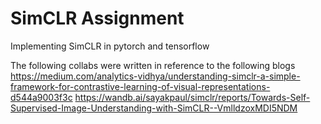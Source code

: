 # SimCLR Assignment
Implementing SimCLR in pytorch and tensorflow

The following collabs were written in reference to the following blogs
 https://medium.com/analytics-vidhya/understanding-simclr-a-simple-framework-for-contrastive-learning-of-visual-representations-d544a9003f3c
 https://wandb.ai/sayakpaul/simclr/reports/Towards-Self-Supervised-Image-Understanding-with-SimCLR--VmlldzoxMDI5NDM

